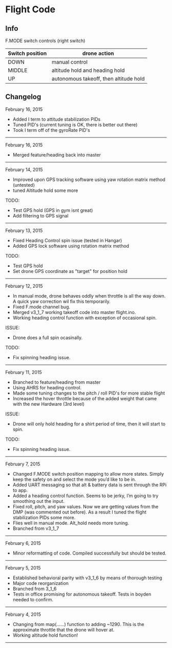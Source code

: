 ﻿# Flight Code

## Info

F.MODE switch controls (right switch)

Switch position   | drone action
 ---------------- | --------------------------------------
DOWN              | manual control
MIDDLE            | altitude hold and heading hold
UP                | autonomous takeoff, then altitude hold




## Changelog


February 16, 2015

- Added I term to attitude stabilization PIDs
- Tuned PID's (current tuning is OK, there is better out there)
- Took I term off of the gyroRate PID's


------------------------------------------
February 16, 2015

- Merged feature/heading back into master


------------------------------------------

February 14, 2015

- Improved upon GPS tracking software using yaw rotation matrix method (untested)
- tuned Altitude hold some more

TODO:

- Test GPS hold (GPS in gym isnt great)
- Add filtering to GPS signal


------------------------------------------

February 13, 2015

- Fixed Heading Control spin issue (tested in Hangar)
- Added GPS lock software using rotation  matrix method

TODO:

- Test GPS hold
- Set drone GPS coordinate as "target" for position hold


------------------------------------------

February 12, 2015

- In manual mode, drone behaves oddly when throttle is all the way down. A quick yaw correction wil fix this temporarily.
- Fixed F.mode channel bug.
- Merged v3_1_7 working takeoff code into master flight.ino.
- Working heading control function with exception of occasional spin.

ISSUE:

- Drone does a full spin ocasinally.

TODO:

- Fix spinning heading issue. 

------------------------------------------

February 11, 2015

- Branched to feature/heading from master
- Using AHRS for heading control. 
- Made some tuning changes to the pitch / roll PID's for more stable flight
- Increased the hover throttle because of the added weight that came with the new Hardware (3rd level)

ISSUE:

- Drone will only hold heading for a shirt period of time, then it will start to spin.

TODO:

- Fix spinning heading issue. 

------------------------------------------

February 7, 2015

- Changed F.MODE switch position mapping to allow more states. Simply keep the safety on and select the mode you’d like to be in.  
- Added UART messaging so that alt & battery data is sent through the RPi to app.  
- Added a heading control function. Seems to be jerky, I’m going to try smoothing out the input.  
- Fixed roll, pitch, and yaw values. Now we are getting values from the DMP (was commented out before). As a result I tuned the flight stabilization PIDs some more.  
- Flies well in manual mode. Alt_hold needs more tuning.
- Branched from v3_1_7  

------------------------------------------


February 6, 2015

- Minor reformatting of code. Compiled successfully but should be tested.  

------------------------------------------


February 5, 2015

- Established behavioral parity with v3_1_6 by means of thorough testing  
- Major code reorganization  
- Branched from 3_1_6  
- Tests in office promising for autonomous takeoff. Tests in boyden needed to confirm.  

------------------------------------------


February 4, 2015

- Changing from map(……) function to adding ~1290. This is the approximate throttle that the drone will hover at.  
- Working altitude hold function!  

-----------------------------------------